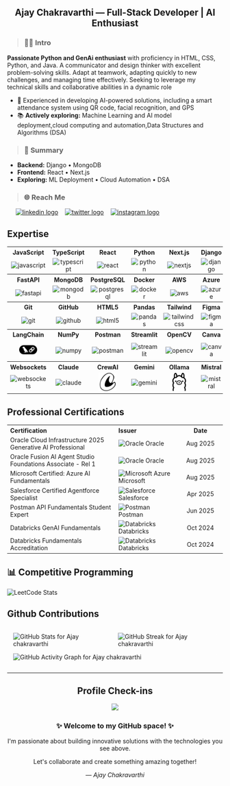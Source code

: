 <div align="center">
  
## Ajay Chakravarthi — Full-Stack Developer | AI Enthusiast

</div>
  
> ### 🙋‍♂️ Intro  

**Passionate Python and GenAi enthusiast** with proficiency in HTML, CSS, Python, and Java. A communicator and design thinker with excellent problem-solving skills. Adapt at teamwork, adapting quickly to new challenges, and managing time effectively. Seeking to leverage my technical skills and collaborative abilities in a dynamic role

- 🚀 Experienced in developing AI-powered solutions, including a smart attendance system using QR code, facial recognition, and GPS
- 📚 **Actively exploring:** Machine Learning and AI model deployment,cloud computing and automation,Data Structures and Algorithms (DSA)

> ###  🧩 Summary  
- **Backend:** Django • MongoDB  
- **Frontend:** React • Next.js  
- **Exploring:** ML Deployment • Cloud Automation • DSA  


> ###  🌐 Reach Me
&nbsp;&nbsp;&nbsp;&nbsp;
[<img src="https://raw.githubusercontent.com/maurodesouza/profile-readme-generator/master/src/assets/icons/social/linkedin/default.svg" width="32" height="32" alt="linkedin logo" />](https://www.linkedin.com/in/ajay-chakravarthi/)
&nbsp;&nbsp;
[<img src="https://raw.githubusercontent.com/maurodesouza/profile-readme-generator/master/src/assets/icons/social/twitter/default.svg" width="32" height="32" alt="twitter logo" />](https://x.com/ajay_chakii?t=t-F6rZ5yFOZMoqbHvo_JoA&s=09)
&nbsp;&nbsp;
[<img src="https://raw.githubusercontent.com/maurodesouza/profile-readme-generator/master/src/assets/icons/social/instagram/default.svg" width="32" height="32" alt="instagram logo" />](https://www.instagram.com/ajay_chakii/)


## Expertise

<table>
  <tr>
    <th>JavaScript</th>
    <th>TypeScript</th>
    <th>React</th>
    <th>Python</th>
    <th>Next.js</th>
    <th>Django</th>
    <th>Node.js</th>
    <th>TensorFlow</th>
    <th>PyTorch</th>
  </tr>
  <tr>
    <td align="center"><img src="https://skillicons.dev/icons?i=js" width="42" alt="javascript"/></td>
    <td align="center"><img src="https://skillicons.dev/icons?i=ts" width="42" alt="typescript"/></td>
    <td align="center"><img src="https://skillicons.dev/icons?i=react" width="42" alt="react"/></td>
    <td align="center"><img src="https://skillicons.dev/icons?i=python" width="42" alt="python"/></td>
    <td align="center"><img src="https://skillicons.dev/icons?i=nextjs" width="42" alt="nextjs"/></td>
    <td align="center"><img src="https://skillicons.dev/icons?i=django" width="42" alt="django"/></td>
    <td align="center"><img src="https://skillicons.dev/icons?i=nodejs" width="42" alt="nodejs"/></td>
    <td align="center"><img src="https://skillicons.dev/icons?i=tensorflow" width="42" alt="tensorflow"/></td>
    <td align="center"><img src="https://skillicons.dev/icons?i=pytorch" width="42" alt="pytorch"/></td>
  </tr>
  <tr>
    <th>FastAPI</th>
    <th>MongoDB</th>
    <th>PostgreSQL</th>
    <th>Docker</th>
    <th>AWS</th>
    <th>Azure</th>
    <th>GCP</th>
    <th>Firebase</th>
    <th>Vercel</th>
  </tr>
  <tr>
    <td align="center"><img src="https://skillicons.dev/icons?i=fastapi" width="42" alt="fastapi"/></td>
    <td align="center"><img src="https://skillicons.dev/icons?i=mongodb" width="42" alt="mongodb"/></td>
    <td align="center"><img src="https://skillicons.dev/icons?i=postgres" width="42" alt="postgresql"/></td>
    <td align="center"><img src="https://skillicons.dev/icons?i=docker" width="42" alt="docker"/></td>
    <td align="center"><img src="https://skillicons.dev/icons?i=aws" width="42" alt="aws"/></td>
    <td align="center"><img src="https://skillicons.dev/icons?i=azure" width="42" alt="azure"/></td>
    <td align="center"><img src="https://skillicons.dev/icons?i=gcp" width="42" alt="gcp"/></td>
    <td align="center"><img src="https://skillicons.dev/icons?i=firebase" width="42" alt="firebase"/></td>
    <td align="center"><img src="https://skillicons.dev/icons?i=vercel" width="42" alt="vercel"/></td>
  </tr>
  <tr>
    <th>Git</th>
    <th>GitHub</th>
    <th>HTML5</th>
    <th>Pandas</th>
    <th>Tailwind</th>
    <th>Figma</th>
    <th>MySQL</th>
    <th>Redis</th>
    <th>HuggingFace</th>
  </tr>
  <tr>
    <td align="center"><img src="https://skillicons.dev/icons?i=git" width="42" alt="git"/></td>
    <td align="center"><img src="https://skillicons.dev/icons?i=github" width="42" alt="github"/></td>
    <td align="center"><img src="https://skillicons.dev/icons?i=html" width="42" alt="html5"/></td>
    <td align="center"><img src="https://cdn.jsdelivr.net/gh/devicons/devicon/icons/pandas/pandas-original.svg" width="42" alt="pandas"/></td>
    <td align="center"><img src="https://skillicons.dev/icons?i=tailwind" width="42" alt="tailwindcss"/></td>
    <td align="center"><img src="https://skillicons.dev/icons?i=figma" width="42" alt="figma"/></td>
    <td align="center"><img src="https://skillicons.dev/icons?i=mysql" width="42" alt="mysql"/></td>
    <td align="center"><img src="https://skillicons.dev/icons?i=redis" width="42" alt="redis"/></td>
    <td align="center"><img src="https://huggingface.co/favicon.ico" width="42" alt="huggingface"/></td>
  </tr>
  <tr>
    <th>LangChain</th>
    <th>NumPy</th>
    <th>Postman</th>
    <th>Streamlit</th>
    <th>OpenCV</th>
    <th>Canva</th>
    <th>Cloudflare</th>
    <th>n8n</th>
    <th>LangGraph</th>
  </tr>
  <tr>
    <td align="center"><img src="https://github.com/simple-icons/simple-icons/blob/develop/icons/langchain.svg" width="42" alt="langchain"/></td>
    <td align="center"><img src="https://cdn.jsdelivr.net/gh/devicons/devicon/icons/numpy/numpy-original.svg" width="42" alt="numpy"/></td>
    <td align="center"><img src="https://skillicons.dev/icons?i=postman" width="42" alt="postman"/></td>
    <td align="center"><img src="https://streamlit.io/favicon.svg" width="42" alt="streamlit"/></td>
    <td align="center"><img src="https://cdn.jsdelivr.net/gh/devicons/devicon/icons/opencv/opencv-original.svg" width="42" alt="opencv"/></td>
    <td align="center"><img src="https://cdn.jsdelivr.net/gh/devicons/devicon/icons/canva/canva-original.svg" width="42" alt="canva"/></td>
    <td align="center"><img src="https://skillicons.dev/icons?i=cloudflare" width="42" alt="cloudflare"/></td>
    <td align="center"><img src="https://avatars.githubusercontent.com/u/45487711" width="42" alt="n8n"/></td>
    <td align="center"><img src="https://github.com/simple-icons/simple-icons/blob/develop/icons/langgraph.svg" width="42" alt="langgraph"/></td>
  </tr>
  <tr>
    <th>Websockets</th>
    <th>Claude</th>
    <th>CrewAI</th>
    <th>Gemini</th>
    <th>Ollama</th>
    <th>Mistral</th>
    <th>OpenAI</th>
    <th>Angular</th>
    <th>Markdown</th>
  </tr>
  <tr>
    <td align="center"><img src="https://cdn.jsdelivr.net/gh/devicons/devicon/icons/socketio/socketio-original.svg" width="42" alt="websockets"/></td>
    <td align="center"><img src="https://camo.githubusercontent.com/a333a68e586e599c290a673626509c073975709ce4d7d22f8008c30bdfd07bf9/68747470733a2f2f72656769737472792e6e706d6d6972726f722e636f6d2f406c6f62656875622f69636f6e732d7374617469632d7376672f6c61746573742f66696c65732f69636f6e732f636c617564652d636f6c6f722e737667" width="42" alt="claude"/></td>
    <td align="center"><img src="https://github.com/simple-icons/simple-icons/blob/develop/icons/crewai.svg" width="42" alt="crewAI"/></td>
    <td align="center"><img src="https://camo.githubusercontent.com/f58edeaee387d06dcf9d877d89676f9833b2655b32d9b91eee0e2ad6e64761b5/68747470733a2f2f72656769737472792e6e706d6d6972726f722e636f6d2f406c6f62656875622f69636f6e732d7374617469632d7376672f6c61746573742f66696c65732f69636f6e732f67656d696e692d636f6c6f722e737667" width="42" alt="gemini"/></td>
    <td align="center"><img src="https://github.com/simple-icons/simple-icons/blob/develop/icons/ollama.svg" width="42" alt="ollama"/></td>
    <td align="center"><img src="https://camo.githubusercontent.com/58a6d533459eca98625db3a0037ce0ee5565cdafc10e58724b1ddc46cbc7b979/68747470733a2f2f72656769737472792e6e706d6d6972726f722e636f6d2f406c6f62656875622f69636f6e732d7374617469632d7376672f6c61746573742f66696c65732f69636f6e732f6d69737472616c2d636f6c6f722e737667" width="42" alt="mistral"/></td>
    <td align="center"><img src="https://github.com/simple-icons/simple-icons/blob/develop/icons/openai.svg" width="42" alt="openai"/></td>
    <td align="center"><img src="https://github.com/devicons/devicon/blob/master/icons/angular/angular-original.svg" width="42" alt="angular"/></td>
    <td align="center"><img src="https://github.com/devicons/devicon/blob/master/icons/markdown/markdown-original.svg" width="42" alt="markdown"/></td>
  </tr>
</table>

## Professional Certifications

<table>
  <tr>
    <th align="left" width="400px">Certification</th>
    <th align="left" width="200px">Issuer</th>
    <th align="center" width="150px">Date</th>
  </tr>
  <tr>
    <td>Oracle Cloud Infrastructure 2025 Generative AI Professional</td>
    <td><img src="https://cdn.jsdelivr.net/gh/devicons/devicon/icons/oracle/oracle-original.svg" width="14" height="14" alt="Oracle"/> Oracle</td>
    <td align="center">Aug 2025</td>
  </tr>
  <tr>
    <td>Oracle Fusion AI Agent Studio Foundations Associate - Rel 1</td>
    <td><img src="https://cdn.jsdelivr.net/gh/devicons/devicon/icons/oracle/oracle-original.svg" width="14" height="14" alt="Oracle"/> Oracle</td>
    <td align="center">Aug 2025</td>
  </tr>
  <tr>
    <td>Microsoft Certified: Azure AI Fundamentals</td>
    <td><img src="https://upload.wikimedia.org/wikipedia/commons/f/fa/Microsoft_Azure.svg" width="14" height="14" alt="Microsoft Azure"/> Microsoft</td>
    <td align="center">Aug 2025</td>
  </tr>
  <tr>
    <td>Salesforce Certified Agentforce Specialist</td>
    <td><img src="https://cdn.jsdelivr.net/gh/devicons/devicon/icons/salesforce/salesforce-original.svg" width="14" height="14" alt="Salesforce"/> Salesforce</td>
    <td align="center">Apr 2025</td>
  </tr>
  <tr>
    <td>Postman API Fundamentals Student Expert</td>
    <td><img src="https://cdn.jsdelivr.net/gh/devicons/devicon/icons/postman/postman-original.svg" width="14" height="14" alt="Postman"/> Postman</td>
    <td align="center">Jun 2025</td>
  </tr>
  <tr>
    <td>Databricks GenAI Fundamentals</td>
    <td><img src="https://cdn.simpleicons.org/databricks/FF3621" width="14" height="14" alt="Databricks"/> Databricks</td>
    <td align="center">Oct 2024</td>
  </tr>
  <tr>
    <td>Databricks Fundamentals Accreditation</td>
    <td><img src="https://cdn.simpleicons.org/databricks/FF3621" width="14" height="14" alt="Databricks"/> Databricks</td>
    <td align="center">Oct 2024</td>
  </tr>
</table>

## 📊 Competitive Programming
![LeetCode Stats](https://leetcard.jacoblin.cool/ajay_chakii?theme=unicorn&font=Brawler&ext=heatmap)

## Github Contributions 

<p >
<!-- Full-width, single card layout with even gutters -->
<table align="center" style="width:100%; border-collapse:separate; border-spacing:12px; background:rgba(255,255,255,.03); border:1px solid rgba(255,255,255,.08); border-radius:12px;">
  <!-- Row 1: Stats + Streak (two equal columns) -->
  <tr>
    <td style="width:50%; padding:0; background:rgba(255,255,255,.02); border:1px solid rgba(255,255,255,.08); border-radius:8px;">
      <img
        src="https://github-readme-stats.vercel.app/api?username=Ajaychaki2004&show_icons=true&include_all_commits=true&rank_icon=github&theme=github_dark&hide_border=true"
        alt="GitHub Stats for Ajay chakravarthi" width="100%">
    </td>
    <td style="width:50%; padding:0; background:rgba(255,255,255,.02); border:1px solid rgba(255,255,255,.08); border-radius:8px;">
      <img
        src="https://streak-stats.demolab.com/?user=Ajaychaki2004&theme=github-dark&hide_border=true"
        alt="GitHub Streak for Ajay chakravarthi" width="100%">
    </td>
  </tr>

  <!-- Row 2: Activity graph (full width) -->
  <tr>
    <td colspan="2" style="padding:0; background:rgba(255,255,255,.02); border:1px solid rgba(255,255,255,.08); border-radius:8px;">
      <img
        src="https://github-readme-activity-graph.vercel.app/graph?username=Ajaychaki2004&theme=github-compact&hide_border=true"
        alt="GitHub Activity Graph for Ajay chakravarthi" width="100%">
    </td>
  </tr>
</table>

---
<div align="center">
  
## Profile Check-ins

![](https://komarev.com/ghpvc/?username=your-github-Ajaychaki2004&color=brightgreen)

 <div align="center">
  <h3>✨ Welcome to my GitHub space! ✨</h3>
  <p>I'm passionate about building innovative solutions with the technologies you see above.</p>
  <p>Let's collaborate and create something amazing together!</p>
  <p><i>— Ajay Chakravarthi</i></p>
</div>
</div>

